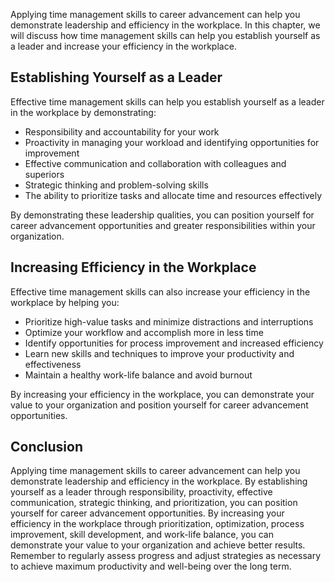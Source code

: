 
Applying time management skills to career advancement can help you demonstrate leadership and efficiency in the workplace. In this chapter, we will discuss how time management skills can help you establish yourself as a leader and increase your efficiency in the workplace.

Establishing Yourself as a Leader
---------------------------------

Effective time management skills can help you establish yourself as a leader in the workplace by demonstrating:

* Responsibility and accountability for your work
* Proactivity in managing your workload and identifying opportunities for improvement
* Effective communication and collaboration with colleagues and superiors
* Strategic thinking and problem-solving skills
* The ability to prioritize tasks and allocate time and resources effectively

By demonstrating these leadership qualities, you can position yourself for career advancement opportunities and greater responsibilities within your organization.

Increasing Efficiency in the Workplace
--------------------------------------

Effective time management skills can also increase your efficiency in the workplace by helping you:

* Prioritize high-value tasks and minimize distractions and interruptions
* Optimize your workflow and accomplish more in less time
* Identify opportunities for process improvement and increased efficiency
* Learn new skills and techniques to improve your productivity and effectiveness
* Maintain a healthy work-life balance and avoid burnout

By increasing your efficiency in the workplace, you can demonstrate your value to your organization and position yourself for career advancement opportunities.

Conclusion
----------

Applying time management skills to career advancement can help you demonstrate leadership and efficiency in the workplace. By establishing yourself as a leader through responsibility, proactivity, effective communication, strategic thinking, and prioritization, you can position yourself for career advancement opportunities. By increasing your efficiency in the workplace through prioritization, optimization, process improvement, skill development, and work-life balance, you can demonstrate your value to your organization and achieve better results. Remember to regularly assess progress and adjust strategies as necessary to achieve maximum productivity and well-being over the long term.
